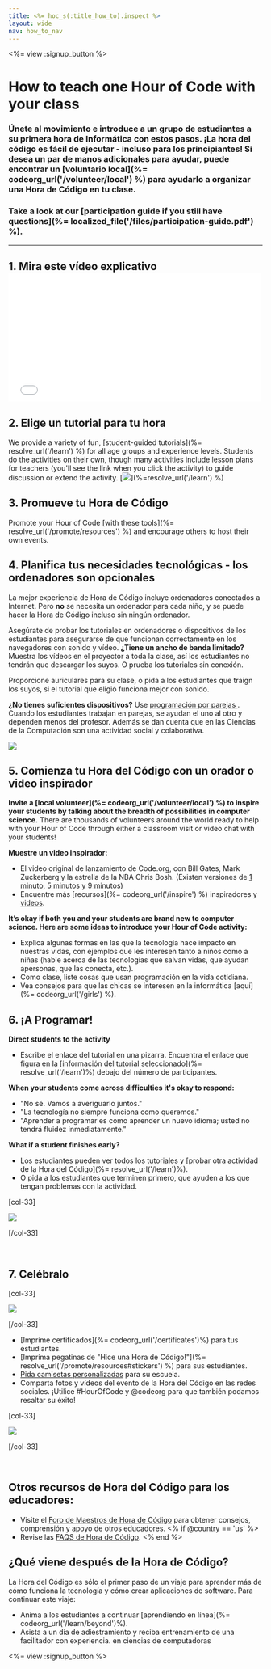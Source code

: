 ```yaml
---
title: <%= hoc_s(:title_how_to).inspect %>
layout: wide
nav: how_to_nav
---
```

<%= view :signup_button %>

# How to teach one Hour of Code with your class

### Únete al movimiento e introduce a un grupo de estudiantes a su primera hora de Informática con estos pasos. ¡La hora del código es fácil de ejecutar - incluso para los principiantes! Si desea un par de manos adicionales para ayudar, puede encontrar un [voluntario local](%= codeorg_url('/volunteer/local') %) para ayudarlo a organizar una Hora de Código en tu clase.

### Take a look at our [participation guide if you still have questions](%= localized_file('/files/participation-guide.pdf') %).

* * *

## 1. Mira este vídeo explicativo <iframe width="500" height="255" src="//www.youtube.com/embed/SrnvvWDm73k" frameborder="0" allowfullscreen mark="crwd-mark"></iframe> 

## 2. Elige un tutorial para tu hora

We provide a variety of fun, [student-guided tutorials](%= resolve_url('/learn') %) for all age groups and experience levels. Students do the activities on their own, though many activities include lesson plans for teachers (you'll see the link when you click the activity) to guide discussion or extend the activity. [![](/images/fit-700/tutorials.png)](%=resolve_url('/learn') %)

## 3. Promueve tu Hora de Código

Promote your Hour of Code [with these tools](%= resolve_url('/promote/resources') %) and encourage others to host their own events.

## 4. Planifica tus necesidades tecnológicas - los ordenadores son opcionales

La mejor experiencia de Hora de Código incluye ordenadores conectados a Internet. Pero **no** se necesita un ordenador para cada niño, y se puede hacer la Hora de Código incluso sin ningún ordenador.

Asegúrate de probar los tutoriales en ordenadores o dispositivos de los estudiantes para asegurarse de que funcionan correctamente en los navegadores con sonido y vídeo. **¿Tiene un ancho de banda limitado?** Muestra los vídeos en el proyector a toda la clase, así los estudiantes no tendrán que descargar los suyos. O prueba los tutoriales sin conexión.

Proporcione auriculares para su clase, o pida a los estudiantes que traign los suyos, si el tutorial que eligió funciona mejor con sonido.

**¿No tienes suficientes dispositivos?** Use [programación por parejas ](https://www.youtube.com/watch?v=vgkahOzFH2Q). Cuando los estudiantes trabajan en parejas, se ayudan el uno al otro y dependen menos del profesor. Además se dan cuenta que en las Ciencias de la Computación son una actividad social y colaborativa.

<img src="/images/fit-350/group_ipad.jpg" />

## 5. Comienza tu Hora del Código con un orador o video inspirador

**Invite a [local volunteer](%= codeorg_url('/volunteer/local') %) to inspire your students by talking about the breadth of possibilities in computer science.** There are thousands of volunteers around the world ready to help with your Hour of Code through either a classroom visit or video chat with your students!

**Muestre un video inspirador:**

- El video original de lanzamiento de Code.org, con Bill Gates, Mark Zuckerberg y la estrella de la NBA Chris Bosh. (Existen versiones de [1 minuto](https://www.youtube.com/watch?v=qYZF6oIZtfc), [5 minutos](https://www.youtube.com/watch?v=nKIu9yen5nc) y [9 minutos](https://www.youtube.com/watch?v=dU1xS07N-FA))
- Encuentre más [recursos](%= codeorg_url('/inspire') %) inspiradores y [videos](https://www.youtube.com/playlist?list=PLzdnOPI1iJNfpD8i4Sx7U0y2MccnrNZuP).

**It’s okay if both you and your students are brand new to computer science. Here are some ideas to introduce your Hour of Code activity:**

- Explica algunas formas en las que la tecnología hace impacto en nuestras vidas, con ejemplos que les interesen tanto a niños como a niñas (hable acerca de las tecnologías que salvan vidas, que ayudan apersonas, que las conecta, etc.).
- Como clase, liste cosas que usan programación en la vida cotidiana.
- Vea consejos para que las chicas se interesen en la informática [aquí](%= codeorg_url('/girls') %).

## 6. ¡A Programar!

**Direct students to the activity**

- Escribe el enlace del tutorial en una pizarra. Encuentra el enlace que figura en la [información del tutorial seleccionado](%= resolve_url('/learn')%) debajo del número de participantes.

**When your students come across difficulties it's okay to respond:**

- "No sé. Vamos a averiguarlo juntos."
- "La tecnología no siempre funciona como queremos."
- "Aprender a programar es como aprender un nuevo idioma; usted no tendrá fluidez inmediatamente."

**What if a student finishes early?**

- Los estudiantes pueden ver todos los tutoriales y [probar otra actividad de la Hora del Código](%= resolve_url('/learn')%).
- O pida a los estudiantes que terminen primero, que ayuden a los que tengan problemas con la actividad.

[col-33]

![](/images/fit-250/highschoolgirls.jpeg)

[/col-33]

<p style="clear:both">&nbsp;</p>

## 7. Celébralo

[col-33]

![](/images/fit-300/boy-certificate.jpg)

[/col-33]

- [Imprime certificados](%= codeorg_url('/certificates')%) para tus estudiantes.
- [Imprima pegatinas de "Hice una Hora de Código!"](%= resolve_url('/promote/resources#stickers') %) para sus estudiantes.
- [Pida camisetas personalizadas](http://blog.code.org/post/132608499493/hour-of-code-shirts-and-more) para su escuela.
- Comparta fotos y vídeos del evento de la Hora del Código en las redes sociales. ¡Utilice #HourOfCode y @codeorg para que también podamos resaltar su éxito!

[col-33]

![](/images/fit-260/highlight-certificates.jpg)

[/col-33]

<p style="clear:both">&nbsp;</p>

## Otros recursos de Hora del Código para los educadores:

- Visite el [Foro de Maestros de Hora de Código](http://forum.code.org/c/plc/hour-of-code) para obtener consejos, comprensión y apoyo de otros educadores. <% if @country == 'us' %>
- Revise las [ FAQS de Hora de Código](https://support.code.org/hc/en-us/categories/200147083-Hour-of-Code). <% end %>

## ¿Qué viene después de la Hora de Código?

La Hora del Código es sólo el primer paso de un viaje para aprender más de cómo funciona la tecnología y cómo crear aplicaciones de software. Para continuar este viaje:

- Anima a los estudiantes a continuar [aprendiendo en línea](%= codeorg_url('/learn/beyond')%).
- Asista a un dia de adiestramiento y reciba entrenamiento de una facilitador con experiencia. en ciencias de computadoras

<%= view :signup_button %>